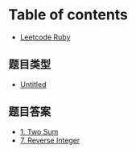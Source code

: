 # Table of contents

* [Leetcode Ruby](README.md)

## 题目类型

* [Untitled](ti-mu-lei-xing/untitled.md)

## 题目答案

* [1. Two Sum](ti-mu-da-an/1.md)
* [7. Reverse Integer](ti-mu-da-an/7.md)

